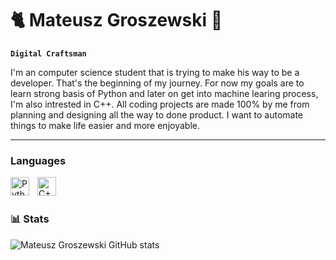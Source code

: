 # 🐈 Mateusz Groszewski 👋

**` Digital Craftsman `**

I'm an computer science student that is trying to make his way to be a developer. That's the beginning of my journey. For now my goals are to learn strong basis of Python and later on get into machine learing process, I'm also intrested in C++. All coding projects are made 100% by me from planning and designing all the way to done product. I want to automate things to make life easier and more enjoyable.

---

### Languages
<img align="left" alt="Python" width="30px" style="padding-right:10px;" src="https://cdn.jsdelivr.net/gh/devicons/devicon/icons/python/python-plain.svg" />
<img align="left" alt="C++" width="30px" style="padding-right:10px;" src="https://cdn.jsdelivr.net/gh/devicons/devicon/icons/cplusplus/cplusplus-line.svg" />
</br>

#

### 📊 Stats

![Mateusz Groszewski GitHub stats](https://github-readme-stats.vercel.app/api?username=MateuszGroszewski&show_icons=true&theme=gruvbox)
